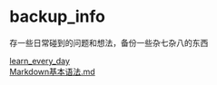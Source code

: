 # backup_info
存一些日常碰到的问题和想法，备份一些杂七杂八的东西

[learn_every_day](learn_every_day)   
[Markdown基本语法.md](learn_every_day/Markdown基本语法.md)
